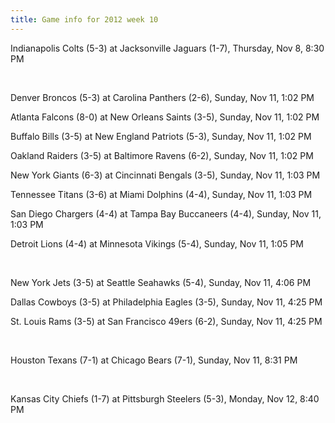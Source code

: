 ```yaml
---
title: Game info for 2012 week 10
---
```

Indianapolis Colts (5-3) at Jacksonville Jaguars (1-7), Thursday, Nov 8, 8:30 PM


<br/>

Denver Broncos (5-3) at Carolina Panthers (2-6), Sunday, Nov 11, 1:02 PM

Atlanta Falcons (8-0) at New Orleans Saints (3-5), Sunday, Nov 11, 1:02 PM

Buffalo Bills (3-5) at New England Patriots (5-3), Sunday, Nov 11, 1:02 PM

Oakland Raiders (3-5) at Baltimore Ravens (6-2), Sunday, Nov 11, 1:02 PM

New York Giants (6-3) at Cincinnati Bengals (3-5), Sunday, Nov 11, 1:03 PM

Tennessee Titans (3-6) at Miami Dolphins (4-4), Sunday, Nov 11, 1:03 PM

San Diego Chargers (4-4) at Tampa Bay Buccaneers (4-4), Sunday, Nov 11, 1:03 PM

Detroit Lions (4-4) at Minnesota Vikings (5-4), Sunday, Nov 11, 1:05 PM


<br/>

New York Jets (3-5) at Seattle Seahawks (5-4), Sunday, Nov 11, 4:06 PM

Dallas Cowboys (3-5) at Philadelphia Eagles (3-5), Sunday, Nov 11, 4:25 PM

St. Louis Rams (3-5) at San Francisco 49ers (6-2), Sunday, Nov 11, 4:25 PM


<br/>

Houston Texans (7-1) at Chicago Bears (7-1), Sunday, Nov 11, 8:31 PM


<br/>

Kansas City Chiefs (1-7) at Pittsburgh Steelers (5-3), Monday, Nov 12, 8:40 PM

